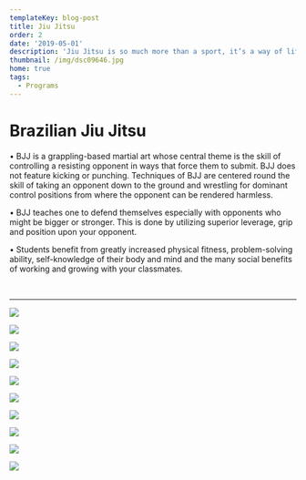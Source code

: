 ```yaml
---
templateKey: blog-post
title: Jiu Jitsu
order: 2
date: '2019-05-01'
description: 'Jiu Jitsu is so much more than a sport, it’s a way of life.'
thumbnail: /img/dsc09646.jpg
home: true
tags:
  - Programs
---
```

# Brazilian Jiu Jitsu

• BJJ is a grappling-based martial art whose central theme is the skill of controlling a resisting opponent in ways that force them to submit. BJJ does not feature kicking or punching. Techniques of BJJ are centered round the skill of taking an opponent down to the ground and wrestling for dominant control positions from where the opponent can be rendered harmless.

• BJJ teaches one to defend themselves especially with opponents who might be bigger or stronger. This is done by utilizing superior leverage, grip and position upon your opponent.

• Students benefit from greatly increased physical fitness, problem-solving ability, self-knowledge of their body and mind and the many social benefits of working and growing with your classmates.

<br>

- - -

![](/img/dsc09545.jpg)

![](/img/dsc01064.jpg)

![](/img/dsc04037.jpg)

![](/img/dsc03547.jpg)

![](/img/dsc09250.jpg)

![](/img/dsc01029.jpg)

![](/img/dsc09537..jpg)

![](/img/dsc04137.jpg)

![](/img/dsc09693.jpg)

![](/img/dsc04157.jpg)

